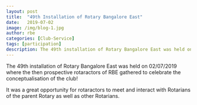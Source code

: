 ```yaml
---
layout: post
title:  "49th Installation of Rotary Bangalore East"
date:   2019-07-02
image: /img/blog-1.jpg
author: rbe
categories: [Club-Service]
tags: [participation]
description: The 49th installation of Rotary Bangalore East was held on 02/07/2019 where the then prospective rotaractors of RBE gathered to celebrate the conceptualisation of the club!
---
```

The 49th installation of Rotary Bangalore East was held on 02/07/2019 where the then prospective rotaractors of RBE gathered to celebrate the conceptualisation of the club! 

It was a great opportunity for rotaractors to meet and interact with Rotarians of the parent Rotary as well as other Rotarians.